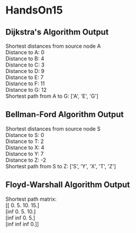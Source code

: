 # HandsOn15
## Dijkstra's Algorithm Output 
Shortest distances from source node A  
Distance to A: 0  
Distance to B: 4  
Distance to C: 3  
Distance to D: 9  
Distance to E: 7  
Distance to F: 11  
Distance to G: 12  
Shortest path from A to G: ['A', 'E', 'G']
## Bellman-Ford Algorithm Output
Shortest distances from source node S  
Distance to S: 0  
Distance to T: 2  
Distance to X: 4  
Distance to Y: 7  
Distance to Z: -2  
Shortest path from S to Z: ['S', 'Y', 'X', 'T', 'Z']
## Floyd-Warshall Algorithm Output
Shortest path matrix:  
[[ 0.  5. 10. 15.]  
 [inf  0.  5. 10.]  
 [inf inf  0.  5.]  
 [inf inf inf  0.]]
